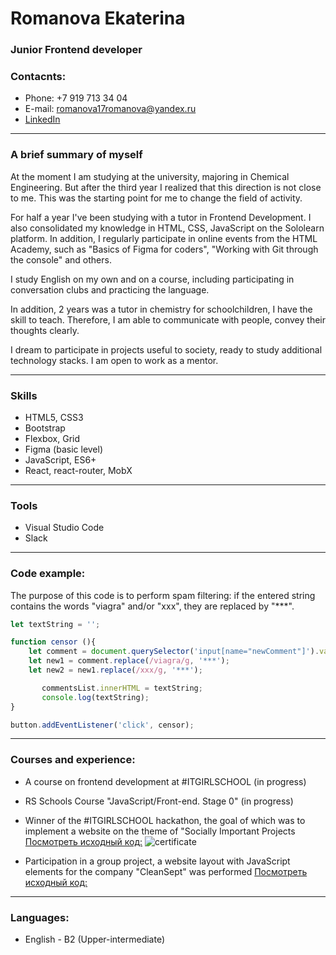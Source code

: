 # Romanova Ekaterina
### Junior Frontend developer
### Contacnts:

* Phone: +7 919 713 34 04
* E-mail: romanova17romanova@yandex.ru
* [LinkedIn](https://www.linkedin.com/in/ekaterina-romanova-57178b232)

***

### A brief summary of myself

At the moment I am studying at the university, majoring in Chemical Engineering. 
But after the third year I realized that this direction is not close to me. 
This was the starting point for me to change the field of activity.

For half a year I've been studying with a tutor in Frontend Development. I also consolidated my knowledge in HTML, CSS, JavaScript on the Sololearn platform. In addition, I regularly participate in online events from the HTML Academy, such as "Basics of Figma for coders", "Working with Git through the console" and others.

I study English on my own and on a course, including participating in conversation clubs and practicing the language.

In addition, 2 years was a tutor in chemistry for schoolchildren, I have the skill to teach. Therefore, I am able to communicate with people, convey their thoughts clearly.

I dream to participate in projects useful to society, ready to study additional technology stacks. I am open to work as a mentor.


***


### Skills
* HTML5, CSS3
* Bootstrap
* Flexbox, Grid
* Figma (basic level)
* JavaScript, ES6+
* React, react-router, MobX


***


### Tools
* Visual Studio Code
* Slack


***


### Code example:

The purpose of this code is to perform spam filtering: if the entered string contains the words "viagra" and/or "xxx", they are replaced by "***".

```javascript
let textString = '';

function censor (){
    let comment = document.querySelector('input[name="newComment"]').value;
    let new1 = comment.replace(/viagra/g, '***');
    let new2 = new1.replace(/xxx/g, '***');

       commentsList.innerHTML = textString; 
       console.log(textString);
}

button.addEventListener('click', censor);
```

***

### Courses and experience:
* A course on frontend development at #ITGIRLSCHOOL (in progress)
* RS Schools Course "JavaScript/Front-end. Stage 0" (in progress)

* Winner of the #ITGIRLSCHOOL hackathon, the goal of which was to implement a website on the theme of "Socially Important Projects
[Посмотреть исходный код:](https://github.com/AnnaChernopyatova/hacathon_team4.git)
![certificate](./images/certificate.jpg "Hackathon winner certificate")

* Participation in a group project, a website layout with JavaScript elements for the company "CleanSept" was performed
[Посмотреть исходный код:](https://github.com/Rinelle/clean_sept.git)


***


### Languages:
* English - B2 (Upper-intermediate)